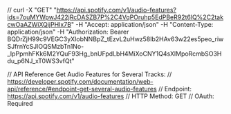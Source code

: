 // curl -X "GET" "https://api.spotify.com/v1/audio-features?ids=7ouMYWpwJ422jRcDASZB7P%2C4VqPOruhp5EdPBeR92t6lQ%2C2takcwOaAZWiXQijPHIx7B" -H "Accept: application/json" -H "Content-Type: application/json" -H "Authorization: Bearer BQDrZjH99c9VEGC3yXIobNNBpZ_tEzvL2uHwz58lb2HAv63w22es5peo_riwSJfrnYcSJlOQSMzbTn1No-\_IpPpmhFKk6M2YQuF93Hg_bnUFpdLbH4MiXoCNY1Q4sXlMpoRcmbSO3Hdu_p6NJ_xT0WS3vfQt"

// API Reference Get Audio Features for Several Tracks:
// https://developer.spotify.com/documentation/web-api/reference/#endpoint-get-several-audio-features
// Endpoint: https://api.spotify.com/v1/audio-features
// HTTP Method: GET
// OAuth: Required
